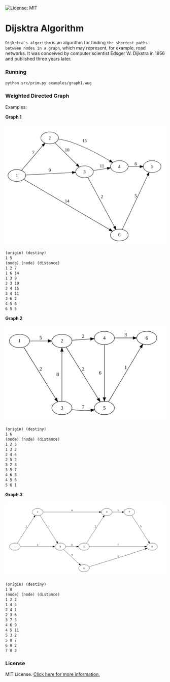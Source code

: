 ![License: MIT](https://img.shields.io/badge/License-MIT-blue.svg)

# Dijsktra Algorithm

`Dijkstra's algorithm` is an algorithm for finding `the shortest paths between nodes in a graph`, which may represent, for example, road networks. It was conceived by computer scientist Edsger W. Dijkstra in 1956 and published three years later.

### Running

```
python src/prim.py examples/graph1.wug
```

### Weighted Directed Graph
Examples:

**Graph 1**

![Graph image](/img/graph1.png)

```
(origin) (destiny)
1 5
(node) (node) (distance)
1 2 7
1 6 14
1 3 9
2 3 10
2 4 15
3 4 11
3 6 2
4 5 6
6 5 5
```

**Graph 2**

![Graph image](/img/graph2.png)

```
(origin) (destiny)
1 6
(node) (node) (distance)
1 2 5
1 3 2
2 4 4
2 5 2
3 2 8
3 5 7
4 6 3
4 5 6
5 6 1
```

**Graph 3**

![Graph image](/img/graph3.png)

```
(origin) (destiny)
1 8
(node) (node) (distance)
1 2 2
1 4 4
2 4 1
2 3 6
3 7 5
4 6 9
4 5 11
5 3 2
5 8 7
6 8 2
7 8 3
```

### License
MIT License. [Click here for more information.](LICENSE)
